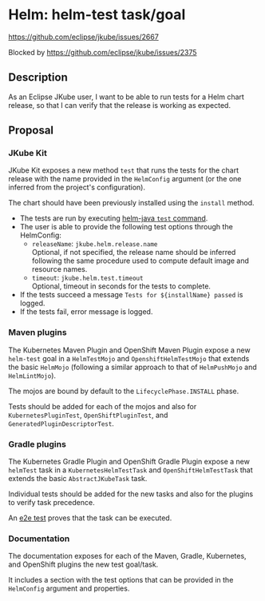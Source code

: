 # Helm: helm-test task/goal

https://github.com/eclipse/jkube/issues/2667

Blocked by https://github.com/eclipse/jkube/issues/2375

## Description

As an Eclipse JKube user, I want to be able to run tests for a Helm chart release, so that I can verify that the release is working as expected.

## Proposal

### JKube Kit

JKube Kit exposes a new method `test` that runs the tests for the chart release with the name provided in the `HelmConfig` argument (or the one inferred from the project's configuration).

The chart should have been previously installed using the `install` method.

- The tests are run by executing [helm-java `test` command](https://github.com/manusa/helm-java#test).
- The user is able to provide the following test options through the HelmConfig:
  - `releaseName`: `jkube.helm.release.name`<br/>
    Optional, if not specified, the release name should be inferred following the same procedure used to compute default image and resource names.
  - `timeout`: `jkube.helm.test.timeout`<br/>
    Optional, timeout in seconds for the tests to complete.
- If the tests succeed a message `Tests for ${installName} passed` is logged.
- If the tests fail, error message is logged.

### Maven plugins

The Kubernetes Maven Plugin and OpenShift Maven Plugin expose a new `helm-test` goal in a `HelmTestMojo` and `OpenshiftHelmTestMojo` that extends the basic `HelmMojo` (following a similar approach to that of `HelmPushMojo` and `HelmLintMojo`).

The mojos are bound by default to the `LifecyclePhase.INSTALL` phase.

Tests should be added for each of the mojos and also for `KubernetesPluginTest`, `OpenShiftPluginTest`, and `GeneratedPluginDescriptorTest`.

### Gradle plugins

The Kubernetes Gradle Plugin and OpenShift Gradle Plugin expose a new `helmTest` task in a `KubernetesHelmTestTask` and `OpenShiftHelmTestTask` that extends the basic `AbstractJKubeTask` task.

Individual tests should be added for the new tasks and also for the plugins to verify task precedence.

An [e2e test](https://github.com/jkubeio/jkube-integration-tests) proves that the task can be executed.

### Documentation

The documentation exposes for each of the Maven, Gradle, Kubernetes, and OpenShift plugins the new test goal/task.

It includes a section with the test options that can be provided in the `HelmConfig` argument and properties.
